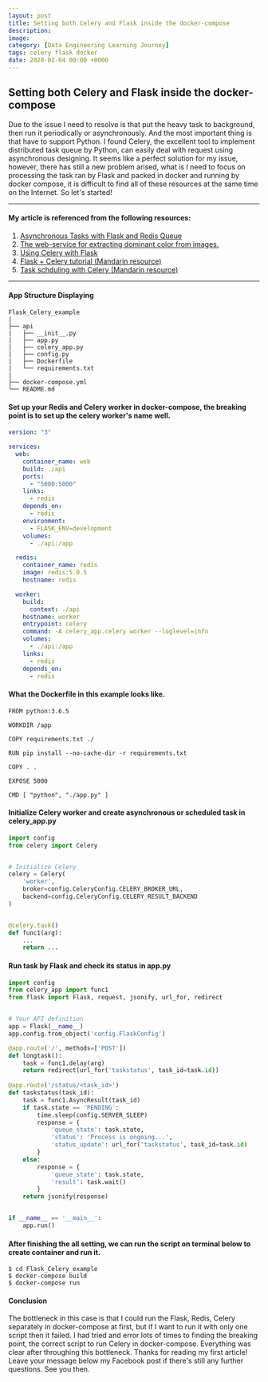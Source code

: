 ```yaml
---
layout: post
title: Setting both Celery and Flask inside the docker-compose
description: 
image: 
category: [Data Engineering Learning Journey]
tags: celery flask docker
date: 2020-02-04 00:00 +0000
---
```

## Setting both Celery and Flask inside the docker-compose

Due to the issue I need to resolve is that put the heavy task to background, then run it periodically or asynchronously. And the most important thing is that have to support Python.
I found Celery, the excellent tool to implement distributed task queue by Python, can easily deal with request using asynchronous designing.
It seems like a perfect solution for my issue, however, there has still a new problem arised, what is I need to focus on processing the task ran by Flask and packed in docker and running by docker compose, it is difficult to find all of these resources at the same time on the Internet.
So let's started!

---
#### My article is referenced from the following resources:
1. [Asynchronous Tasks with Flask and Redis Queue](https://testdriven.io/blog/asynchronous-tasks-with-flask-and-redis-queue/)
2. [The web-service for extracting dominant color from images.](https://github.com/ViktorSalimonov/pylette?source=post_page---------------------------)
3. [Using Celery with Flask](https://blog.miguelgrinberg.com/post/using-celery-with-flask)
4. [Flask + Celery tutorial (Mandarin resource)](http://andyjin.applinzi.com/?p=1230)
5. [Task schduling with Celery (Mandarin resource)](https://forster.site/2016-11-17-celery.html)

---
#### App Structure Displaying
```
Flask_Celery_example
|
├── api
|   ├── __init__.py
|   ├── app.py               
|   ├── celery_app.py
|   ├── config.py
|   ├── Dockerfile
|   └── requirements.txt
|
├── docker-compose.yml
└── README.md
```
#### Set up your Redis and Celery worker in docker-compose, the breaking point is to set up the celery worker's name well.
```yaml
version: "3"

services:
  web:
    container_name: web
    build: ./api
    ports:
      - "5000:5000"
    links:
      - redis
    depends_on:
      - redis
    environment:
      - FLASK_ENV=development
    volumes:
      - ./api:/app

  redis:
    container_name: redis
    image: redis:5.0.5
    hostname: redis

  worker:
    build:
      context: ./api
    hostname: worker
    entrypoint: celery
    command: -A celery_app.celery worker --loglevel=info
    volumes:
      - ./api:/app
    links:
      - redis
    depends_on:
      - redis

```

#### What the Dockerfile in this example looks like.
```docker
FROM python:3.6.5

WORKDIR /app

COPY requirements.txt ./

RUN pip install --no-cache-dir -r requirements.txt

COPY . .

EXPOSE 5000

CMD [ "python", "./app.py" ]
```

#### Initialize Celery worker and create asynchronous or scheduled task in celery_app.py
```python
import config
from celery import Celery


# Initialize Celery
celery = Celery(
    'worker', 
    broker=config.CeleryConfig.CELERY_BROKER_URL,
    backend=config.CeleryConfig.CELERY_RESULT_BACKEND
)


@celery.task()
def func1(arg):
    ...
    return ...

```

#### Run task by Flask and check its status in app.py
```python
import config
from celery_app import func1
from flask import Flask, request, jsonify, url_for, redirect


# Your API definition
app = Flask(__name__)
app.config.from_object('config.FlaskConfig')

@app.route('/', methods=['POST'])
def longtask():
    task = func1.delay(arg)
    return redirect(url_for('taskstatus', task_id=task.id))
    
@app.route('/status/<task_id>')
def taskstatus(task_id):
    task = func1.AsyncResult(task_id)
    if task.state == 'PENDING':
        time.sleep(config.SERVER_SLEEP)
        response = {
            'queue_state': task.state,
            'status': 'Process is ongoing...',
            'status_update': url_for('taskstatus', task_id=task.id)
        }
    else:
        response = {
            'queue_state': task.state,
            'result': task.wait()
        }
    return jsonify(response)


if __name__ == '__main__':
    app.run()

```

#### After finishing the all setting, we can run the script on terminal below to create container and run it.
```shell
$ cd Flask_Celery_example
$ docker-compose build
$ docker-compose run
```

#### Conclusion
The bottleneck in this case is that I could run the Flask, Redis, Celery separately in docker-compose at first, but if I want to run it with only one script then it failed. I had tried and error lots of times to finding the breaking point, the correct script to run Celery in docker-compose. Everything was clear after throughing this bottleneck.
Thanks for reading my first article! Leave your message below my Facebook post if there's still any further questions. See you then.

